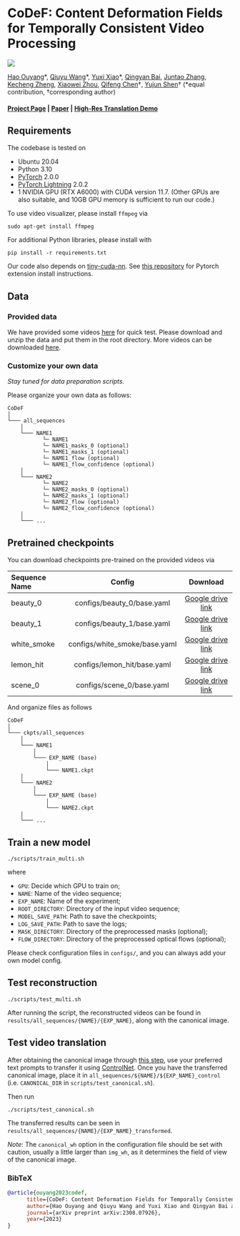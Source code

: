 # CoDeF: Content Deformation Fields for Temporally Consistent Video Processing

<img src='docs/teaser.gif'></img>

[Hao Ouyang](https://ken-ouyang.github.io/)\*, [Qiuyu Wang](https://github.com/qiuyu96/)\*, [Yuxi Xiao](https://henry123-boy.github.io/)\*, [Qingyan Bai](https://scholar.google.com/citations?user=xUMjxi4AAAAJ&hl=en), [Juntao Zhang](https://github.com/JordanZh), [Kecheng Zheng](https://scholar.google.com/citations?user=hMDQifQAAAAJ), [Xiaowei Zhou](https://xzhou.me/),
[Qifeng Chen](https://cqf.io/)&#8224;, [Yujun Shen](https://shenyujun.github.io/)&#8224; (*equal contribution, &#8224;corresponding author)

#### [Project Page](https://qiuyu96.github.io/CoDeF/) | [Paper](https://arxiv.org/abs/2308.07926) | [High-Res Translation Demo](https://ezioby.github.io/CoDeF_Demo/)

<!-- Abstract: *This work presents the content deformation field **CoDeF** as a new type of video representation, which consists of a canonical content field aggregating the static contents in the entire video and a temporal deformation field recording the transformations from the canonical image (i.e., rendered from the canonical content field) to each individual frame along the time axis. Given a target video, these two fields are jointly optimized to reconstruct it through a carefully tailored rendering pipeline. We also introduce some decent regularizations into the optimization process, urging the canonical content field to inherit semantics (e.g., the object shape) from the video. With such a design, **CoDeF** naturally supports lifting image algorithms to videos, in the sense that one can apply an image algorithm to the canonical image and effortlessly propagate the outcomes to the entire video with the aid of the temporal deformation field. We experimentally show that **CoDeF** is able to lift image-to-image translation to video-to-video translation and lift keypoint detection to keypoint tracking without any training. More importantly, thanks to our lifting strategy that deploys the algorithms on only one image, we achieve superior cross-frame consistency in translated videos compared to existing video-to-video translation approaches, and even manage to track non-rigid objects like water and smog.* -->

## Requirements

The codebase is tested on

* Ubuntu 20.04
* Python 3.10
* [PyTorch](https://pytorch.org/) 2.0.0
* [PyTorch Lightning](https://www.pytorchlightning.ai/index.html) 2.0.2
* 1 NVIDIA GPU (RTX A6000) with CUDA version 11.7. (Other GPUs are also suitable, and 10GB GPU memory is sufficient to run our code.)

To use video visualizer, please install `ffmpeg` via

```shell
sudo apt-get install ffmpeg
```

For additional Python libraries, please install with

```shell
pip install -r requirements.txt
```

Our code also depends on [tiny-cuda-nn](https://github.com/NVlabs/tiny-cuda-nn).
See [this repository](https://github.com/NVlabs/tiny-cuda-nn#pytorch-extension)
for Pytorch extension install instructions.

## Data

### Provided data

We have provided some videos [here](https://drive.google.com/file/d/1cKZF6ILeokCjsSAGBmummcQh0uRGaC_F/view?usp=sharing) for quick test. Please download and unzip the data and put them in the root directory. More videos can be downloaded [here](https://drive.google.com/file/d/10Msz37MpjZQFPXlDWCZqrcQjhxpQSvCI/view?usp=sharing).

### Customize your own data

*Stay tuned for data preparation scripts.*

Please organize your own data as follows:

```
CoDeF
│
└─── all_sequences
    │
    └─── NAME1
           └─ NAME1
           └─ NAME1_masks_0 (optional)
           └─ NAME1_masks_1 (optional)
           └─ NAME1_flow (optional)
           └─ NAME1_flow_confidence (optional)
    │
    └─── NAME2
           └─ NAME2
           └─ NAME2_masks_0 (optional)
           └─ NAME2_masks_1 (optional)
           └─ NAME2_flow (optional)
           └─ NAME2_flow_confidence (optional)
    │
    └─── ...
```

## Pretrained checkpoints

You can download checkpoints pre-trained on the provided videos via

| Sequence Name | Config |                           Download                           |
| :-------- | :----: | :----------------------------------------------------------: |
| beauty_0 | configs/beauty_0/base.yaml |  [Google drive link](https://drive.google.com/file/d/11SWfnfDct8bE16802PyqYJqsU4x6ACn8/view?usp=sharing) |
| beauty_1 | configs/beauty_1/base.yaml |  [Google drive link](https://drive.google.com/file/d/1bSK0ChbPdURWGLdtc9CPLkN4Tfnng51k/view?usp=sharing) |
| white_smoke      | configs/white_smoke/base.yaml |  [Google drive link](https://drive.google.com/file/d/1QOBCDGV2hHwxq4eL1E_45z5zhZ-wTJR7/view?usp=sharing) |
| lemon_hit      | configs/lemon_hit/base.yaml |  [Google drive link](https://drive.google.com/file/d/140ctcLbv7JTIiy53MuCYtI4_zpIvRXzq/view?usp=sharing) |
| scene_0      | configs/scene_0/base.yaml |  [Google drive link](https://drive.google.com/file/d/1abOdREarfw1DGscahOJd2gZf1Xn_zN-F/view?usp=sharing) |

And organize files as follows

```
CoDeF
│
└─── ckpts/all_sequences
    │
    └─── NAME1
        │
        └─── EXP_NAME (base)
            │
            └─── NAME1.ckpt
    │
    └─── NAME2
        │
        └─── EXP_NAME (base)
            │
            └─── NAME2.ckpt
    |
    └─── ...
```

## Train a new model

```shell
./scripts/train_multi.sh
```

where
* `GPU`: Decide which GPU to train on;
* `NAME`: Name of the video sequence;
* `EXP_NAME`: Name of the experiment;
* `ROOT_DIRECTORY`: Directory of the input video sequence;
* `MODEL_SAVE_PATH`: Path to save the checkpoints;
* `LOG_SAVE_PATH`: Path to save the logs;
* `MASK_DIRECTORY`: Directory of the preprocessed masks (optional);
* `FLOW_DIRECTORY`: Directory of the preprocessed optical flows (optional);

Please check configuration files in ``configs/``, and you can always add your own model config.

## Test reconstruction <a id="anchor"></a>

```shell
./scripts/test_multi.sh
```
After running the script, the reconstructed videos can be found in `results/all_sequences/{NAME}/{EXP_NAME}`, along with the canonical image.

## Test video translation

After obtaining the canonical image through [this step](#anchor), use your preferred text prompts to transfer it using [ControlNet](https://github.com/lllyasviel/ControlNet).
Once you have the transferred canonical image, place it in `all_sequences/${NAME}/${EXP_NAME}_control` (i.e. `CANONICAL_DIR` in `scripts/test_canonical.sh`). 

Then run

```shell
./scripts/test_canonical.sh
```

The transferred results can be seen in `results/all_sequences/{NAME}/{EXP_NAME}_transformed`.

*Note*: The `canonical_wh` option in the configuration file should be set with caution, usually a little larger than `img_wh`, as it determines the field of view of the canonical image.

### BibTeX

```bibtex
@article{ouyang2023codef,
      title={CoDeF: Content Deformation Fields for Temporally Consistent Video Processing}, 
      author={Hao Ouyang and Qiuyu Wang and Yuxi Xiao and Qingyan Bai and Juntao Zhang and Kecheng Zheng and Xiaowei Zhou and Qifeng Chen and Yujun Shen},
      journal={arXiv preprint arXiv:2308.07926},
      year={2023}
}
```
